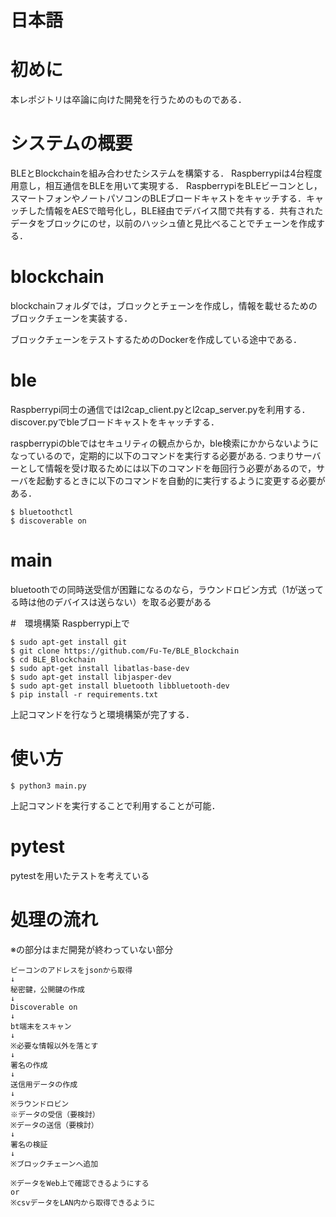 # 日本語
# 初めに
本レポジトリは卒論に向けた開発を行うためのものである．

# システムの概要
BLEとBlockchainを組み合わせたシステムを構築する．
Raspberrypiは4台程度用意し，相互通信をBLEを用いて実現する．
RaspberrypiをBLEビーコンとし，スマートフォンやノートパソコンのBLEブロードキャストをキャッチする．キャッチした情報をAESで暗号化し，BLE経由でデバイス間で共有する．共有されたデータをブロックにのせ，以前のハッシュ値と見比べることでチェーンを作成する．

# blockchain
blockchainフォルダでは，ブロックとチェーンを作成し，情報を載せるためのブロックチェーンを実装する．

ブロックチェーンをテストするためのDockerを作成している途中である．


# ble

Raspberrypi同士の通信ではl2cap_client.pyとl2cap_server.pyを利用する．
discover.pyでbleブロードキャストをキャッチする．

raspberrypiのbleではセキュリティの観点からか，ble検索にかからないようになっているので，定期的に以下のコマンドを実行する必要がある.
つまりサーバーとして情報を受け取るためには以下のコマンドを毎回行う必要があるので，サーバを起動するときに以下のコマンドを自動的に実行するように変更する必要がある．
```
$ bluetoothctl
$ discoverable on
```

# main
bluetoothでの同時送受信が困難になるのなら，ラウンドロビン方式（1が送ってる時は他のデバイスは送らない）を取る必要がある


#　環境構築
Raspberrypi上で
```
$ sudo apt-get install git
$ git clone https://github.com/Fu-Te/BLE_Blockchain
$ cd BLE_Blockchain
$ sudo apt-get install libatlas-base-dev
$ sudo apt-get install libjasper-dev
$ sudo apt-get install bluetooth libbluetooth-dev
$ pip install -r requirements.txt
```
上記コマンドを行なうと環境構築が完了する．

# 使い方
```
$ python3 main.py
```
上記コマンドを実行することで利用することが可能．

# pytest
pytestを用いたテストを考えている

# 処理の流れ
※の部分はまだ開発が終わっていない部分
```
ビーコンのアドレスをjsonから取得
↓
秘密鍵，公開鍵の作成
↓
Discoverable on
↓
bt端末をスキャン
↓
※必要な情報以外を落とす
↓
署名の作成
↓
送信用データの作成
↓
※ラウンドロビン
※データの受信（要検討）
※データの送信（要検討）
↓
署名の検証
↓
※ブロックチェーンへ追加

※データをWeb上で確認できるようにする
or
※csvデータをLAN内から取得できるように
```